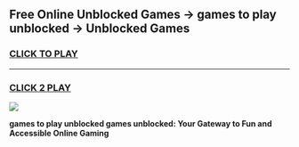 
## Free Online Unblocked Games → games to play unblocked → Unblocked Games
<h3>
<a href="https://premium.freeplayer.one?title=games_to_play_unblocked&ref=21F">CLICK TO PLAY</a></h3>
<hr>

<h3>
<a href="https://premium.freeplayer.one?title=games_to_play_unblocked&ref=21F">CLICK 2 PLAY</a>
  
</h3>

<a href="https://premium.freeplayer.one?title=games_to_play_unblocked&ref=21F/"><img src="https://clearcache.store/games.png"></a>


**games to play unblocked games unblocked: Your Gateway to Fun and Accessible Online Gaming**
